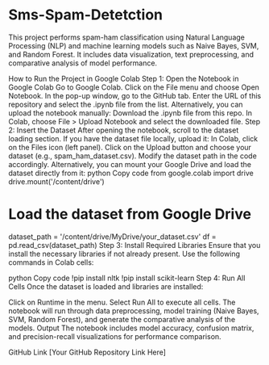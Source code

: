 # Sms-Spam-Detetction

This project performs spam-ham classification using Natural Language Processing (NLP) and machine learning models such as Naive Bayes, SVM, and Random Forest. It includes data visualization, text preprocessing, and comparative analysis of model performance.

How to Run the Project in Google Colab
Step 1: Open the Notebook in Google Colab
Go to Google Colab.
Click on the File menu and choose Open Notebook.
In the pop-up window, go to the GitHub tab.
Enter the URL of this repository and select the .ipynb file from the list.
Alternatively, you can upload the notebook manually:
Download the .ipynb file from this repo.
In Colab, choose File > Upload Notebook and select the downloaded file.
Step 2: Insert the Dataset
After opening the notebook, scroll to the dataset loading section.
If you have the dataset file locally, upload it:
In Colab, click on the Files icon (left panel).
Click on the Upload button and choose your dataset (e.g., spam_ham_dataset.csv).
Modify the dataset path in the code accordingly.
Alternatively, you can mount your Google Drive and load the dataset directly from it:
python
Copy code
from google.colab import drive
drive.mount('/content/drive')
# Load the dataset from Google Drive
dataset_path = '/content/drive/MyDrive/your_dataset.csv'
df = pd.read_csv(dataset_path)
Step 3: Install Required Libraries
Ensure that you install the necessary libraries if not already present. Use the following commands in Colab cells:

python
Copy code
!pip install nltk
!pip install scikit-learn
Step 4: Run All Cells
Once the dataset is loaded and libraries are installed:

Click on Runtime in the menu.
Select Run All to execute all cells.
The notebook will run through data preprocessing, model training (Naive Bayes, SVM, Random Forest), and generate the comparative analysis of the models.
Output
The notebook includes model accuracy, confusion matrix, and precision-recall visualizations for performance comparison.

GitHub Link
[Your GitHub Repository Link Here]

